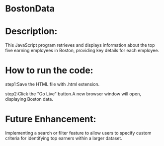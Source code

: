 # BostonData
# Description:
This JavaScript program retrieves and displays information about the top five earning employees in Boston, providing key details for each employee.

# How to run the code:
step1:Save the HTML file with .html extension.

step2:Click the "Go Live" button.A new browser window will open, displaying Boston data.

# Future Enhancement:
Implementing a search or filter feature to allow users to specify custom criteria for identifying top earners within a larger dataset.

